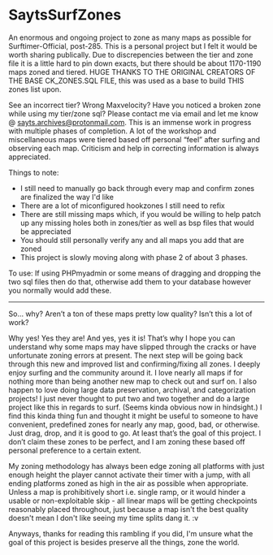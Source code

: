 # SaytsSurfZones
An enormous and ongoing project to zone as many maps as possible for Surftimer-Official, post-285. This is a personal project but I felt it would be worth sharing publically. Due to discrepencies between the tier and zone file it is a little hard to pin down exacts, but there should be about 1170-1190 maps zoned and tiered.
HUGE THANKS TO THE ORIGINAL CREATORS OF THE BASE CK_ZONES.SQL FILE, this was used as a base to build THIS zones list upon.

See an incorrect tier? Wrong Maxvelocity? Have you noticed a broken zone while using my tier/zone sql? Please contact me via email and let me know @ sayts.archives@protonmail.com. This is an immense work in progress with multiple phases of completion. A lot of the workshop and miscellaneous maps were tiered based off personal “feel” after surfing and observing each map. Criticism and help in correcting information is always appreciated.

Things to note:

- I still need to manually go back through every map and confirm zones are finalized the way I'd like
- There are a lot of miconfigured hookzones I still need to refix
- There are still missing maps which, if you would be willing to help patch up any missing holes both in zones/tier as well as bsp files that would be appreciated
- You should still personally verify any and all maps you add that are zoned
- This project is slowly moving along with phase 2 of about 3 phases.

To use:
If using PHPmyadmin or some means of dragging and dropping the two sql files then do that, otherwise add them to your database however you normally would add these.

------------------------------------------------------------------------

So… why? 
Aren’t a ton of these maps pretty low quality? Isn’t this a lot of work?

Why yes! Yes they are! And yes, yes it is! That’s why I hope you can understand why some maps may have slipped through the cracks or have unfortunate zoning errors at present. The next step will be going back through this new and improved list and confirming/fixing all zones. I deeply enjoy surfing and the community around it. I love nearly all maps if for nothing more than being another new map to check out and surf on. I also happen to love doing large data preservation, archival, and categorization projects! I just never thought to put two and two together and do a large project like this in regards to surf. (Seems kinda obvious now in hindsight.) I find this kinda thing fun and thought it might be useful to someone to have convenient, predefined zones for nearly any map, good, bad, or otherwise. Just drag, drop, and it is good to go. At least that’s the goal of this project. I don’t claim these zones to be perfect, and I am zoning these based off personal preference to a certain extent. 

My zoning methodology has always been edge zoning all platforms with just enough height the player cannot activate their timer with a jump, with all ending platforms zoned as high in the air as possible when appropriate. Unless a map is prohibitively short i.e. single ramp, or it would hinder a usable or non-exploitable skip - all linear maps will be getting checkpoints reasonably placed throughout, just because a map isn't the best quality doesn't mean I don't like seeing my time splits dang it. :v

Anyways, thanks for reading this rambling if you did, I'm unsure what the goal of this project is besides preserve all the things, zone the world.
